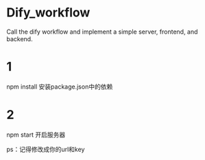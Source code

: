 # Dify_workflow
Call the dify workflow and implement a simple server, frontend, and backend.

# 1
npm install  安装package.json中的依赖

# 2
npm start  开启服务器

ps：记得修改成你的url和key
